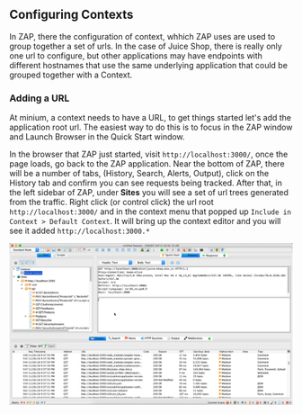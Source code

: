## Configuring Contexts
In ZAP, there the configuration of context, whhich ZAP uses are used to group together a set of urls. In the case of Juice Shop,
there is really only one url to configure, but other applications may have endpoints with different hostnames that use the 
same underlying application that could be grouped together with a Context.

### Adding a URL
At minium, a context needs to have a URL, to get things started let's add the application root url. The easiest way to do this is
to focus in the ZAP window and Launch Browser in the Quick Start window.

In the browser that ZAP just started, visit `http://localhost:3000/`, once the page loads, go back to the ZAP application. 
Near the bottom of ZAP, there will be a number of tabs, (History, Search, Alerts, Output), click on the History tab and confirm 
you can see requests being tracked. After that, in the left sidebar of ZAP, under **Sites** you will see a set of url trees generated from the traffic. Right click (or control click) the url root `http://localhost:3000/` and in the context menu that 
popped up `Include in Context > Default Context`. It will bring up the context editor and you will see it added `http://localhost:3000.*`


![Include in Context](assets/images/zap-include-context.gif)
